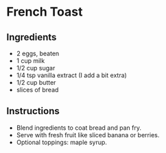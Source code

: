 # French Toast

## Ingredients

- 2 eggs, beaten
- 1 cup milk
- 1/2 cup sugar
- 1/4 tsp vanilla extract (I add a bit extra)
- 1/2 cup butter
- slices of bread

## Instructions

- Blend ingredients to coat bread and pan fry.
- Serve with fresh fruit like sliced banana or berries.
- Optional toppings: maple syrup.
